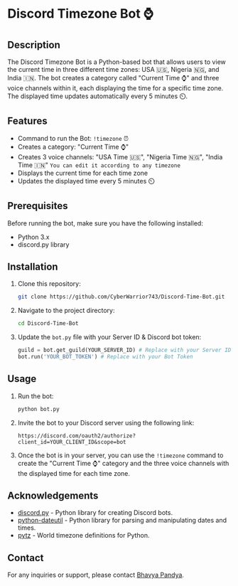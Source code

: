 # Discord Timezone Bot ⌚

## Description

The Discord Timezone Bot is a Python-based bot that allows users to view the current time in three different time zones: USA 🇺🇸, Nigeria 🇳🇬, and India 🇮🇳. The bot creates a category called "Current Time ⌚" and three voice channels within it, each displaying the time for a specific time zone. The displayed time updates automatically every 5 minutes ⏲️.

## Features

- Command to run the Bot: `!timezone` ⏰
- Creates a category: "Current Time ⌚"
- Creates 3 voice channels: "USA Time 🇺🇸", "Nigeria Time 🇳🇬", "India Time 🇮🇳" `You can edit it according to any timezone`
- Displays the current time for each time zone
- Updates the displayed time every 5 minutes ⏲️

## Prerequisites

Before running the bot, make sure you have the following installed:

- Python 3.x
- discord.py library

## Installation

1. Clone this repository:

   ```bash
   git clone https://github.com/CyberWarrior743/Discord-Time-Bot.git
   ```

2. Navigate to the project directory:

   ```bash
   cd Discord-Time-Bot
   ```

3. Update the `bot.py` file with your Server ID & Discord bot token:

   ```python
   guild = bot.get_guild(YOUR_SERVER_ID) # Replace with your Server ID
   bot.run('YOUR_BOT_TOKEN') # Replace with your Bot Token
   ```

## Usage

1. Run the bot:

   ```bash
   python bot.py
   ```

2. Invite the bot to your Discord server using the following link:

   ```
   https://discord.com/oauth2/authorize?client_id=YOUR_CLIENT_ID&scope=bot
   ```

3. Once the bot is in your server, you can use the `!timezone` command to create the "Current Time ⌚" category and the three voice channels with the displayed time for each time zone.

## Acknowledgements

- [discord.py](https://discordpy.readthedocs.io/) - Python library for creating Discord bots.
- [python-dateutil](https://dateutil.readthedocs.io/) - Python library for parsing and manipulating dates and times.
- [pytz](https://pypi.org/project/pytz/) - World timezone definitions for Python.

## Contact

For any inquiries or support, please contact [Bhavya Pandya](mailto:bhavyapandya07@gmail.com).
